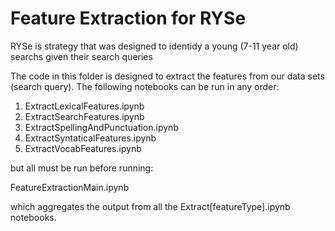 # Feature Extraction for RYSe 

RYSe is strategy that was designed to identidy a young (7-11 year old) searchs given their search queries


The code in this folder is designed to extract the features from our data sets (search query). The following notebooks can be run in any order:

1. ExtractLexicalFeatures.ipynb
2. ExtractSearchFeatures.ipynb
3. ExtractSpellingAndPunctuation.ipynb
4. ExtractSyntaticalFeatures.ipynb
5. ExtractVocabFeatures.ipynb

but all must be run before running:

FeatureExtractionMain.ipynb

which aggregates the output from all the Extract[featureType].ipynb notebooks.
